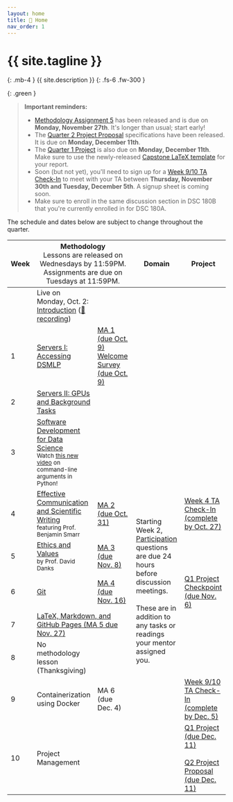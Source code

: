 ```yaml
---
layout: home
title: 🏡 Home 
nav_order: 1
---
```


<!-- {: .warning }
This site is under construction! -->

# {{ site.tagline }}
{: .mb-4 }
{{ site.description }}
{: .fs-6 .fw-300 }

{: .green }
> **Important reminders:**
> - [Methodology Assignment 5](assignments/methodology/05) has been released and is due on **Monday, November 27th**. It's longer than usual; start early!
> - The [Quarter 2 Project Proposal](assignments/projects/q2-proposal) specifications have been released. It is due on **Monday, December 11th**.
> - The [Quarter 1 Project](assignments/projects/q1) is also due on **Monday, December 11th**. Make sure to use the newly-released [Capstone LaTeX template](https://www.overleaf.com/read/swwcqhtsdwbg#80379d) for your report.
> - Soon (but not yet), you'll need to sign up for a [Week 9/10 TA Check-In](assignments/projects/q1-week-9-10-checkin) to meet with your TA between **Thursday, November 30th and Tuesday, December 5th**. A signup sheet is coming soon.
> - Make sure to enroll in the same discussion section in DSC 180B that you're currently enrolled in for DSC 180A.

The schedule and dates below are subject to change throughout the quarter.

<table>
    <colgroup>
        <col style="width: 2%" />
        <col style="width: 25%" />
        <col style="width: 25%" />
        <col style="width: 25%" />
        <col style="width: 23%" />
    </colgroup>
    <thead class="header">
        <tr>
            <th>Week</th>
            <th colspan=2>Methodology<br><span style="font-weight:normal">Lessons are released on Wednesdays by 11:59PM.<br>Assignments are due on Tuesdays at 11:59PM.</span></th>
            <th>Domain</th>
            <th>Project</th>
        </tr>
    </thead>
    <tbody>
        <tr>
            <td></td>
            <td>Live on Monday, Oct. 2: <a href="https://docs.google.com/presentation/d/1ekVJK67mniCzxUEvNkPZwSd-AJqBZfhrmfaAhLOYoUY/edit?usp=sharing">Introduction</a> (<a href="https://youtu.be/s2s7trgLiao">🎥 recording</a>)</td>
            <td></td>
            <td></td>
            <td></td>
        </tr>
        <tr>
            <td>1</td>
            <td><a href="lessons/01">Servers I: Accessing DSMLP</a></td>
            <td><a href="assignments/methodology/01">MA 1 (due Oct. 9)</a><br><a href="https://docs.google.com/forms/d/e/1FAIpQLSdZpdbeqKjmeAlUo5wQJLC2XF2E7xVbIrIHJjt4-lvmuP8F6g/viewform">Welcome Survey (due Oct. 9)</a></td>
            <td></td>
            <td></td>
        </tr>
        <tr>
            <td>2</td>
            <td><a href="lessons/02">Servers II: GPUs and Background Tasks</a></td>
            <td rowspan=2></td>
            <td rowspan=9>Starting Week 2, <a href="assignments/participation/q1">Participation</a> questions are due 24 hours before discussion meetings.<br><br>These are in addition to any tasks or readings your mentor assigned you.</td>
            <td></td>
        </tr>
        <tr>
            <td>3</td>
            <td><a href="lessons/03">Software Development for Data Science</a><br><small>Watch <a href="https://youtu.be/iXvBzLtI5Uk">this new video</a> on command-line arguments in Python!</small></td>
            <td></td>
        </tr>
        <tr>
            <td>4</td>
            <td><a href="lessons/04">Effective Communication and Scientific Writing</a><br><small>featuring Prof. Benjamin Smarr</small></td>
            <td><a href="assignments/methodology/02">MA 2 (due Oct. 31)</a></td>
            <td><a href="assignments/projects/q1-week4-checkin">Week 4 TA Check-In (complete by Oct. 27)</a></td>
        </tr>
        <tr>
            <td>5</td>
            <td><a href="lessons/05">Ethics and Values</a><br><small>by Prof. David Danks</small></td>
            <td><a href="assignments/methodology/03">MA 3 (due Nov. 8)</a></td>
            <td></td>
        </tr>
        <tr>
            <td>6</td>
            <td><a href="lessons/06">Git</a></td>
            <td><a href="assignments/methodology/04">MA 4 (due Nov. 16)</a></td>
            <td><a href="assignments/projects/q1">Q1 Project Checkpoint (due Nov. 6)</a></td>
        </tr>
        <tr>
            <td>7</td>
            <td colspan=2><a href="assignments/methodology/05">LaTeX, Markdown, and GitHub Pages (MA 5 due Nov. 27)</a></td>
            <td></td>
        </tr>
        <tr>
            <td>8</td>
            <td>No methodology lesson (Thanksgiving)</td>
            <td></td>
            <td></td>
        </tr>
        <tr>
            <td>9</td>
            <td>Containerization using Docker</td>
            <td>MA 6 (due Dec. 4)</td>
            <td><a href="assignments/projects/q1-week-9-10-checkin">Week 9/10 TA Check-In (complete by Dec. 5)</a></td>
        </tr>
        <tr>
            <td>10</td>
            <td>Project Management</td>
            <td></td>
            <td><a href="assignments/projects/q1">Q1 Project (due Dec. 11)</a><br><br><a href="assignments/projects/q2-proposal">Q2 Project Proposal (due Dec. 11)</a></td>
        </tr>
    </tbody>
</table>

<!-- 
<table>
    <colgroup>
        <col style="width: 1%" />
        <col style="width: 1%" />
        <col style="width: 48%" />
        <col style="width: 25%" />
        <col style="width: 25%" />
    </colgroup>
    <thead class="header">
        <tr>
            <th>Week</th>
            <th>Date</th>
            <th>Methodology</th>
            <th>Domain</th>
            <th><a href="assignments/projects/q2">Project</a></th>
        </tr>
    </thead>
    <tbody>
        <tr>
            <td>1</td>
            <td>Jan. 9</td>
            <td><a href='lessons/q2/01'>Project Management</a></td>
            <td></td>
            <td></td>
        </tr>
        <tr>
            <td>2</td>
            <td>Jan. 16</td>
            <td><a href='lessons/q2/02'>Collaborating with Git</a></td>
            <td rowspan=9>Starting Week 2, <a href="assignments/participation/q2">Participation</a> questions are due 24 hours before discussion meetings.<br><br>These are <b>required</b> and are to be submitted as a group. They are different from the participation questions from Quarter 1.</td>
            <td></td>
        </tr>
        <tr>
            <td>3</td>
            <td>Jan. 23</td>
            <td><a href='lessons/q2/03'>Effective Communication</a></td>
            <td><a href="assignments/projects/q2-checkin">Week 3 TA Check-In</a> (sign up by Jan. 20)</td>
        </tr>
        <tr>
            <td>4</td>
            <td>Jan. 30</td>
            <td><a href='lessons/q2/04'>Posters and Oral Presentations</a></td>
            <td></td>
        </tr>
        <tr>
            <td>5</td>
            <td>Feb. 6</td>
            <td><a href='lessons/q2/05'>Websites</a></td>
            <td><a href="assignments/projects/q2#report">Report checkpoint</a> and <a href="assignments/projects/q2#code-artifact">code checkpoint</a> (due Feb. 12)</td>
        </tr>
        <tr>
            <td>6</td>
            <td>Feb. 13</td>
            <td rowspan=5>No further methodology lessons</td>
            <td><a href="assignments/projects/q2#poster-presentation">Poster checkpoint</a> (due Feb. 19)</td>
        </tr>
        <tr>
            <td>7</td>
            <td>Feb. 20</td>
            <td><a href="assignments/projects/q2#website">Website checkpoint</a> (due Feb. 26)</td>
        </tr>
        <tr>
            <td>8</td>
            <td>Feb. 27</td>
            <td><a href="assignments/projects/q2-week8-checkin">Week 8 TA Check-In</a>  (sign up by Feb. 26, complete by Mar. 3)</td>
        </tr>
        <tr>
            <td>9</td>
            <td>Mar. 6</td>
            <td><a href="assignments/projects/q2#poster-presentation">Poster</a> (due Mar. 9)<br><b><a href="https://docs.google.com/forms/d/e/1FAIpQLSfoQiyTe5mNXIYqrerMA2Y9GMaCajPU8EMM-xkuceg6t4cLyA/viewform">Submission Link</a></b></td>
        </tr>
        <tr>
            <td>10</td>
            <td>Mar. 13</td>
            <td><a href="assignments/projects/q2#report">Report</a>, <a href="assignments/projects/q2#code-artifact">code</a>, <a href="assignments/projects/q2#website">website</a>, and contribution statement (due. Mar. 14)<br><br>In-person showcase on Mar. 15</td>
        </tr>
    </tbody>
</table>
-->